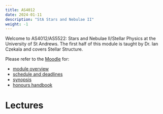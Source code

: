```yaml
---
title: AS4012
date: 2024-01-11
description: "StA Stars and Nebulae II"
weight: -1
---
```


Welcome to AS4012/AS5522: Stars and Nebulae II/Stellar Physics at the University of St Andrews. The first half of this module is taught by Dr. Ian Czekala and covers Stellar Structure.


Please refer to the [Moodle](https://moody.st-andrews.ac.uk/moodle/course/view.php?id=17550#section-0) for:

* [module overview](https://moody.st-andrews.ac.uk/moodle/pluginfile.php/1671345/mod_resource/content/33/Stars_intro_00.pdf)
* [schedule and deadlines](https://moody.st-andrews.ac.uk/moodle/pluginfile.php/1671346/mod_resource/content/27/schedule_2023-24.pdf)
* [synopsis](https://moody.st-andrews.ac.uk/moodle/pluginfile.php/1671342/mod_resource/content/17/AS4012_synopsis.pdf)
* [honours handbook](https://www.st-andrews.ac.uk/assets/university/schools/school-of-physics-and-astronomy/documents/current-students/honours-handbook.pdf)

# Lectures